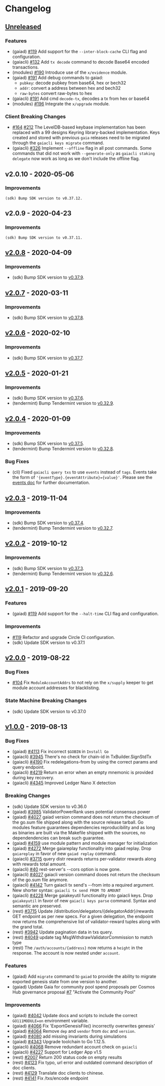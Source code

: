 <!--
Guiding Principles:

Changelogs are for humans, not machines.
There should be an entry for every single version.
The same types of changes should be grouped.
Versions and sections should be linkable.
The latest version comes first.
The release date of each version is displayed.
Mention whether you follow Semantic Versioning.

Usage:

Change log entries are to be added to the Unreleased section under the
appropriate stanza (see below). Each entry should ideally include a tag and
the Github issue reference in the following format:

* (<tag>) \#<issue-number> message

The issue numbers will later be link-ified during the release process so you do
not have to worry about including a link manually, but you can if you wish.

Types of changes (Stanzas):

"Features" for new features.
"Improvements" for changes in existing functionality.
"Deprecated" for soon-to-be removed features.
"Bug Fixes" for any bug fixes.
"Client Breaking" for breaking CLI commands and REST routes.
"State Machine Breaking" for breaking the AppState

Ref: https://keepachangelog.com/en/1.0.0/
-->

# Changelog

## [Unreleased]

### Features

* (gaiad) [\#119](https://github.com/cosmos/gaia/pull/119) Add support for the `--inter-block-cache` CLI
flag and configuration.
* (gaiacli) [\#132](https://github.com/cosmos/gaia/pull/132) Add `tx decode` command to decode
Base64 encoded transactions.
* (modules) [\#190](https://github.com/cosmos/gaia/pull/190) Introduce use of the `x/evidence` module.
* (gaiad) [\#191](https://github.com/cosmos/gaia/pull/191) Add debug commands to gaiad:
  * `pubkey`: decode pubkey from base64, hex or bech32
  * `addr`: convert a address between hex and bech32
  * `raw-bytes` convert raw-bytes to hex
* (gaiacli) [\#191](https://github.com/cosmos/gaia/pull/191) Add cmd `decode-tx`, decodes a tx from hex or base64
* (modules) [\#196](https://github.com/cosmos/gaia/pull/196) Integrate the `x/upgrade` module.

### Client Breaking Changes

* [\#164](https://github.com/cosmos/gaia/pull/164) [\#212](https://github.com/cosmos/gaia/pull/212) The LevelDB-based
keybase implementation has been replaced with a 99 designs Keyring library-backed implementation. Keys created and stored
with previous `gaia` releases need to be migrated through the `gaiacli keys migrate` command.
* (gaiacli) [\#326](https://github.com/cosmos/gaia/pull/326) Implement `--offline` flag in all post commands. Some commands
that did not work with `--generate-only` as `gaiacli staking delegate` now work as long as we don't include the offline flag.

## v2.0.10 - 2020-05-06

### Improvements

    (sdk) Bump SDK version to v0.37.12.

## v2.0.9 - 2020-04-23

### Improvements

    (sdk) Bump SDK version to v0.37.11.

## [v2.0.8] - 2020-04-09

### Improvements

* (sdk) Bump SDK version to [v0.37.9](https://github.com/cosmos/cosmos-sdk/releases/tag/v0.37.9).

## [v2.0.7] - 2020-03-11

### Improvements

* (sdk) Bump SDK version to [v0.37.8](https://github.com/cosmos/cosmos-sdk/releases/tag/v0.37.8).

## [v2.0.6] - 2020-02-10

### Improvements

* (sdk) Bump SDK version to [v0.37.7](https://github.com/cosmos/cosmos-sdk/releases/tag/v0.37.7).

## [v2.0.5] - 2020-01-21

### Improvements

* (sdk) Bump SDK version to [v0.37.6](https://github.com/cosmos/cosmos-sdk/releases/tag/v0.37.6).
* (tendermint) Bump Tendermint version to [v0.32.9](https://github.com/tendermint/tendermint/releases/tag/v0.32.9).

## [v2.0.4] - 2020-01-09

### Improvements

* (sdk) Bump SDK version to [v0.37.5](https://github.com/cosmos/cosmos-sdk/releases/tag/v0.37.5).
* (tendermint) Bump Tendermint version to [v0.32.8](https://github.com/tendermint/tendermint/releases/tag/v0.32.8).

### Bug Fixes

* (cli) Fixed `gaiacli query txs` to use `events` instead of `tags`. Events take the form of `'{eventType}.{eventAttribute}={value}'`. Please
  see the [events doc](https://github.com/cosmos/cosmos-sdk/blob/master/docs/core/events.md#events-1)
  for further documentation.

## [v2.0.3] - 2019-11-04

### Improvements

* (sdk) Bump SDK version to [v0.37.4](https://github.com/cosmos/cosmos-sdk/releases/tag/v0.37.4).
* (tendermint) Bump Tendermint version to [v0.32.7](https://github.com/tendermint/tendermint/releases/tag/v0.32.7).

## [v2.0.2] - 2019-10-12

### Improvements

* (sdk) Bump SDK version to [v0.37.3](https://github.com/cosmos/cosmos-sdk/releases/tag/v0.37.3).
* (tendermint) Bump Tendermint version to [v0.32.6](https://github.com/tendermint/tendermint/releases/tag/v0.32.6).

## [v2.0.1] - 2019-09-20

### Features

* (gaiad) [\#119](https://github.com/cosmos/gaia/pull/119) Add support for the `--halt-time` CLI flag and configuration.

### Improvements

* [\#119](https://github.com/cosmos/gaia/pull/119) Refactor and upgrade Circle CI
configuration.
* (sdk) Update SDK version to v0.37.1

## [v2.0.0] - 2019-08-22

### Bug Fixes

* [\#104](https://github.com/cosmos/gaia/issues/104) Fix `ModuleAccountAddrs` to
not rely on the `x/supply` keeper to get module account addresses for blacklisting.

### State Machine Breaking Changes

* (sdk) Update SDK version to v0.37.0

## [v1.0.0] - 2019-08-13

### Bug Fixes

* (gaiad) [\#4113](https://github.com/cosmos/cosmos-sdk/issues/4113) Fix incorrect `$GOBIN` in `Install Go`
* (gaiacli) [\#3945](https://github.com/cosmos/cosmos-sdk/issues/3945) There's no check for chain-id in TxBuilder.SignStdTx
* (gaiacli) [\#4190](https://github.com/cosmos/cosmos-sdk/issues/4190) Fix redelegations-from by using the correct params and query endpoint.
* (gaiacli) [\#4219](https://github.com/cosmos/cosmos-sdk/issues/4219) Return an error when an empty mnemonic is provided during key recovery.
* (gaiacli) [\#4345](https://github.com/cosmos/cosmos-sdk/issues/4345) Improved Ledger Nano X detection

### Breaking Changes

* (sdk) Update SDK version to v0.36.0
* (gaiad) [\#3985](https://github.com/cosmos/cosmos-sdk/issues/3985) ValidatorPowerRank uses potential consensus power
* (gaiad) [\#4027](https://github.com/cosmos/cosmos-sdk/issues/4027) gaiad version command does not return the checksum of the go.sum file shipped along with the source release tarball.
  Go modules feature guarantees dependencies reproducibility and as long as binaries are built via the Makefile shipped with the sources, no dependendencies can break such guarantee.
* (gaiad) [\#4159](https://github.com/cosmos/cosmos-sdk/issues/4159) use module pattern and module manager for initialization
* (gaiad) [\#4272](https://github.com/cosmos/cosmos-sdk/issues/4272) Merge gaiareplay functionality into gaiad replay.
  Drop `gaiareplay` in favor of new `gaiad replay` command.
* (gaiacli) [\#3715](https://github.com/cosmos/cosmos-sdk/issues/3715) query distr rewards returns per-validator
  rewards along with rewards total amount.
* (gaiacli) [\#40](https://github.com/cosmos/cosmos-sdk/issues/40) rest-server's --cors option is now gone.
* (gaiacli) [\#4027](https://github.com/cosmos/cosmos-sdk/issues/4027) gaiacli version command dooes not return the checksum of the go.sum file anymore.
* (gaiacli) [\#4142](https://github.com/cosmos/cosmos-sdk/issues/4142) Turn gaiacli tx send's --from into a required argument.
  New shorter syntax: `gaiacli tx send FROM TO AMOUNT`
* (gaiacli) [\#4228](https://github.com/cosmos/cosmos-sdk/issues/4228) Merge gaiakeyutil functionality into gaiacli keys.
  Drop `gaiakeyutil` in favor of new `gaiacli keys parse` command. Syntax and semantic are preserved.
* (rest) [\#3715](https://github.com/cosmos/cosmos-sdk/issues/3715) Update /distribution/delegators/{delegatorAddr}/rewards GET endpoint
  as per new specs. For a given delegation, the endpoint now returns the
  comprehensive list of validator-reward tuples along with the grand total.
* (rest) [\#3942](https://github.com/cosmos/cosmos-sdk/issues/3942) Update pagination data in txs query.
* (rest) [\#4049](https://github.com/cosmos/cosmos-sdk/issues/4049) update tag MsgWithdrawValidatorCommission to match type
* (rest) The `/auth/accounts/{address}` now returns a `height` in the response. The
  account is now nested under `account`.

### Features

* (gaiad) Add `migrate` command to `gaiad` to provide the ability to migrate exported
  genesis state from one version to another.
* (gaiad) Update Gaia for community pool spend proposals per Cosmos Hub governance proposal [\#7](https://github.com/cosmos/cosmos-sdk/issues/7) "Activate the Community Pool"

### Improvements

* (gaiad) [\#4042](https://github.com/cosmos/cosmos-sdk/issues/4042) Update docs and scripts to include the correct `GO111MODULE=on` environment variable.
* (gaiad) [\#4066](https://github.com/cosmos/cosmos-sdk/issues/4066) Fix 'ExportGenesisFile() incorrectly overwrites genesis'
* (gaiad) [\#4064](https://github.com/cosmos/cosmos-sdk/issues/4064) Remove `dep` and `vendor` from `doc` and `version`.
* (gaiad) [\#4080](https://github.com/cosmos/cosmos-sdk/issues/4080) add missing invariants during simulations
* (gaiad) [\#4343](https://github.com/cosmos/cosmos-sdk/issues/4343) Upgrade toolchain to Go 1.12.5.
* (gaiacli) [\#4068](https://github.com/cosmos/cosmos-sdk/issues/4068) Remove redundant account check on `gaiacli`
* (gaiacli) [\#4227](https://github.com/cosmos/cosmos-sdk/issues/4227) Support for Ledger App v1.5
* (rest) [\#2007](https://github.com/cosmos/cosmos-sdk/issues/2007) Return 200 status code on empty results
* (rest) [\#4123](https://github.com/cosmos/cosmos-sdk/issues/4123) Fix typo, url error and outdated command description of doc clients.
* (rest) [\#4129](https://github.com/cosmos/cosmos-sdk/issues/4129) Translate doc clients to chinese.
* (rest) [\#4141](https://github.com/cosmos/cosmos-sdk/issues/4141) Fix /txs/encode endpoint

<!-- Release links -->

[Unreleased]: https://github.com/cosmos/gaia/compare/v2.0.10...HEAD
[v2.0.10]: https://github.com/cosmos/gaia/releases/tag/v2.0.10
[v2.0.9]: https://github.com/cosmos/gaia/releases/tag/v2.0.9
[v2.0.8]: https://github.com/cosmos/gaia/releases/tag/v2.0.8
[v2.0.7]: https://github.com/cosmos/gaia/releases/tag/v2.0.7
[v2.0.6]: https://github.com/cosmos/gaia/releases/tag/v2.0.6
[v2.0.5]: https://github.com/cosmos/gaia/releases/tag/v2.0.5
[v2.0.4]: https://github.com/cosmos/gaia/releases/tag/v2.0.4
[v2.0.3]: https://github.com/cosmos/gaia/releases/tag/v2.0.3
[v2.0.2]: https://github.com/cosmos/gaia/releases/tag/v2.0.2
[v2.0.1]: https://github.com/cosmos/gaia/releases/tag/v2.0.1
[v2.0.0]: https://github.com/cosmos/gaia/releases/tag/v2.0.0
[v1.0.0]: https://github.com/cosmos/gaia/releases/tag/v1.0.0
